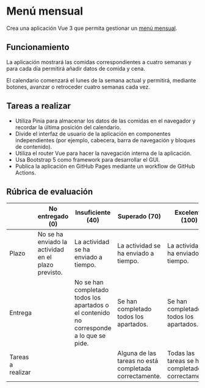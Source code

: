 # Menú mensual

Crea una aplicación Vue 3 que permita gestionar un [menú mensual](ejemplo.pdf).

## Funcionamiento

La aplicación mostrará las comidas correspondientes a cuatro semanas y para cada día permitirá añadir datos de comida y
cena.

El calendario comenzará el lunes de la semana actual y permitirá, mediante botones, avanzar o retroceder cuatro semanas
cada vez.

## Tareas a realizar

- Utiliza Pinia para almacenar los datos de las comidas en el navegador y recordar la última posición del calendario.
- Divide el interfaz de usuario de la aplicación en componentes independientes (por ejemplo, cabecera, barra de
  navegación y bloques de contenido).
- Utiliza el router Vue para hacer la navegación interna de la aplicación.
- Usa Bootstrap 5 como framework para desarrollar el GUI.
- Publica la aplicación en GitHub Pages mediante un workflow de GitHub Actions.

## Rúbrica de evaluación

|                   | No entregado (0)                                    | Insuficiente (40)                                                                        | Superado (70)                                          | Excelente (100)                                   |
|-------------------|-----------------------------------------------------|------------------------------------------------------------------------------------------|--------------------------------------------------------|---------------------------------------------------|
| Plazo             | No se ha enviado la actividad en el plazo previsto. | La actividad se ha enviado a tiempo.                                                     | La actividad se ha enviado a tiempo.                   | La actividad se ha enviado a tiempo.              |
| Entrega           |                                                     | No se han completado todos los apartados o el contenido no corresponde a lo que se pide. | Se han completado todos los apartados.                 | Se han completado todos los apartados.            |
| Tareas a realizar |                                                     |                                                                                          | Alguna de las tareas no está completada correctamente. | Todas las tareas se han completado correctamente. |
